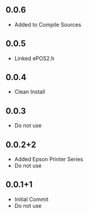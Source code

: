 ## 0.0.6

- Added to Compile Sources

## 0.0.5

- Linked ePOS2.h

## 0.0.4

- Clean Install

## 0.0.3

- Do not use

## 0.0.2+2

- Added Epson Printer Series
- Do not use

## 0.0.1+1

- Initial Commit
- Do not use
